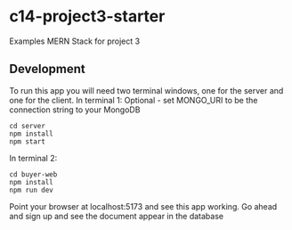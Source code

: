 # c14-project3-starter
Examples MERN Stack for project 3

## Development
To run this app you will need two terminal windows, one for the server and one for the client.
In terminal 1:
Optional - set MONGO_URI to be the connection string to your MongoDB
```
cd server
npm install
npm start
```
In terminal 2:
```
cd buyer-web
npm install
npm run dev
```
Point your browser at localhost:5173 and see this app working.  Go ahead and sign up and see the document appear in the database